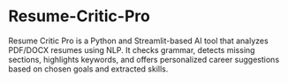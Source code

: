 # Resume-Critic-Pro
Resume Critic Pro is a Python and Streamlit-based AI tool that analyzes PDF/DOCX resumes using NLP. It checks grammar, detects missing sections, highlights keywords, and offers personalized career suggestions based on chosen goals and extracted skills.
